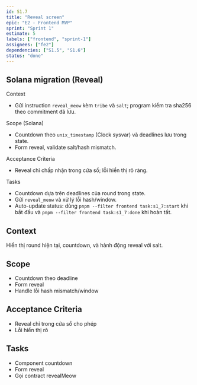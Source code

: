 ```yaml
---
id: S1.7
title: "Reveal screen"
epic: "E2 - Frontend MVP"
sprint: "Sprint 1"
estimate: 5
labels: ["frontend", "sprint-1"]
assignees: ["fe2"]
dependencies: ["S1.5", "S1.6"]
status: "done"
---
```


## Solana migration (Reveal)

Context
- Gửi instruction `reveal_meow` kèm `tribe` và `salt`; program kiểm tra sha256 theo commitment đã lưu.

Scope (Solana)
- Countdown theo `unix_timestamp` (Clock sysvar) và deadlines lưu trong state.
- Form reveal, validate salt/hash mismatch.

Acceptance Criteria
- Reveal chỉ chấp nhận trong cửa sổ; lỗi hiển thị rõ ràng.

Tasks
- Countdown dựa trên deadlines của round trong state.
- Gửi `reveal_meow` và xử lý lỗi hash/window.
- Auto-update status: dùng `pnpm --filter frontend task:s1_7:start` khi bắt đầu và `pnpm --filter frontend task:s1_7:done` khi hoàn tất.

## Context
Hiển thị round hiện tại, countdown, và hành động reveal với salt.

## Scope
- Countdown theo deadline
- Form reveal
- Handle lỗi hash mismatch/window

## Acceptance Criteria
- Reveal chỉ trong cửa sổ cho phép
- Lỗi hiển thị rõ

## Tasks
- Component countdown
- Form reveal
- Gọi contract revealMeow
